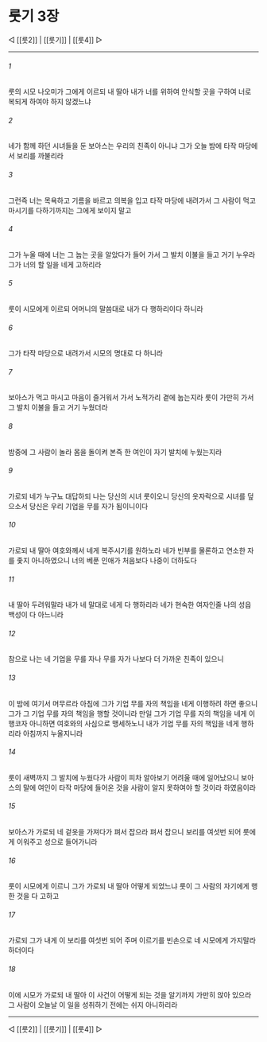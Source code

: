 # 룻기 3장

◁ [[룻2]] | [[룻기]] | [[룻4]] ▷
***

###### 1
룻의 시모 나오미가 그에게 이르되 내 딸아 내가 너를 위하여 안식할 곳을 구하여 너로 복되게 하여야 하지 않겠느냐

###### 2
네가 함께 하던 시녀들을 둔 보아스는 우리의 친족이 아니냐 그가 오늘 밤에 타작 마당에서 보리를 까불리라

###### 3
그런즉 너는 목욕하고 기름을 바르고 의복을 입고 타작 마당에 내려가서 그 사람이 먹고 마시기를 다하기까지는 그에게 보이지 말고

###### 4
그가 누울 때에 너는 그 눕는 곳을 알았다가 들어 가서 그 발치 이불을 들고 거기 누우라 그가 너의 할 일을 네게 고하리라

###### 5
룻이 시모에게 이르되 어머니의 말씀대로 내가 다 행하리이다 하니라

###### 6
그가 타작 마당으로 내려가서 시모의 명대로 다 하니라

###### 7
보아스가 먹고 마시고 마음이 즐거워서 가서 노적가리 곁에 눕는지라 룻이 가만히 가서 그 발치 이불을 들고 거기 누웠더라

###### 8
밤중에 그 사람이 놀라 몸을 돌이켜 본즉 한 여인이 자기 발치에 누웠는지라

###### 9
가로되 네가 누구뇨 대답하되 나는 당신의 시녀 룻이오니 당신의 옷자락으로 시녀를 덮으소서 당신은 우리 기업을 무를 자가 됨이니이다

###### 10
가로되 내 딸아 여호와께서 네게 복주시기를 원하노라 네가 빈부를 물론하고 연소한 자를 좇지 아니하였으니 너의 베푼 인애가 처음보다 나중이 더하도다

###### 11
내 딸아 두려워말라 내가 네 말대로 네게 다 행하리라 네가 현숙한 여자인줄 나의 성읍 백성이 다 아느니라

###### 12
참으로 나는 네 기업을 무를 자나 무를 자가 나보다 더 가까운 친족이 있으니

###### 13
이 밤에 여기서 머무르라 아침에 그가 기업 무를 자의 책임을 네게 이행하려 하면 좋으니 그가 그 기업 무를 자의 책임을 행할 것이니라 만일 그가 기업 무를 자의 책임을 네게 이행코자 아니하면 여호와의 사심으로 맹세하노니 내가 기업 무를 자의 책임을 네게 행하리라 아침까지 누울지니라

###### 14
룻이 새벽까지 그 발치에 누웠다가 사람이 피차 알아보기 어려울 때에 일어났으니 보아스의 말에 여인이 타작 마당에 들어온 것을 사람이 알지 못하여야 할 것이라 하였음이라

###### 15
보아스가 가로되 네 겉옷을 가져다가 펴서 잡으라 펴서 잡으니 보리를 여섯번 되어 룻에게 이워주고 성으로 들어가니라

###### 16
룻이 시모에게 이르니 그가 가로되 내 딸아 어떻게 되었느냐 룻이 그 사람의 자기에게 행한 것을 다 고하고

###### 17
가로되 그가 내게 이 보리를 여섯번 되어 주며 이르기를 빈손으로 네 시모에게 가지말라 하더이다

###### 18
이에 시모가 가로되 내 딸아 이 사건이 어떻게 되는 것을 알기까지 가만히 앉아 있으라 그 사람이 오늘날 이 일을 성취하기 전에는 쉬지 아니하리라

***
◁ [[룻2]] | [[룻기]] | [[룻4]] ▷